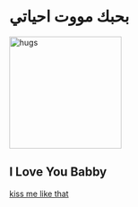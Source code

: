 <!DOCTYPE html>
<html lang="en">
<head>
    <meta charset="UTF-8">
    <meta name="viewport" content="width=device-width, initial-scale=1.0">
    <link rel="stylesheet" href="styles.css">
</head>
<body>
    <body>
        <h1>بحبك مووت احياتي </h1>
        <div class="love">
            <img src="https://www.icegif.com/wp-content/uploads/2023/06/icegif-225.gif" height="200" alt="hugs">
            <h2>I Love You Babby</h2>
            <form>
                <a href="https://media.tenor.com/BR45PKHlmlAAAAAM/ijemy.gif" height="400" target="_parent">kiss me like that</a>
            </form>
        </div>
    </body>
    </html>
    
